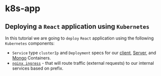 # k8s-app
## Deploying a `React` application using `Kubernetes`

In this tutorial we are going to `deploy` `React` application using the following `Kubernetes` components: 
* `Service` type `clusterIp` and `Deployment` specs for our [client](https://github.com/tpaz1/k8s-app/blob/main/k8s-files/client-depl.yaml), [Server](https://github.com/tpaz1/k8s-app/blob/main/k8s-files/server-depl.yaml), and [Mongo](https://github.com/tpaz1/k8s-app/blob/main/k8s-files/mongo-depl.yaml) Containers.
* [`nginx ingress`](https://github.com/tpaz1/k8s-app/blob/main/k8s-files/ingress-srv.yaml) - that will route traffic (external requests) to our internal services  based on prefix.
